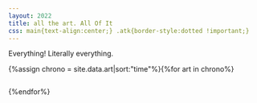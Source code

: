 ```yaml
---
layout: 2022
title: all the art. All Of It
css: main{text-align:center;} .atk{border-style:dotted !important;}
---
```

Everything! Literally everything.

<div class="gallery five">{%assign chrono = site.data.art|sort:"time"%}{%for art in chrono%}<figure><a href="{%include url.html%}/assets/img/{%if art.artist == 'NightAuctor'%}atk/{%else%}def/{%endif%}{{art.time|date:'%Y'}}/{{art.img}}.{%if art.file%}{{art.file}}{%else%}png{%endif%}" class="y{{art.time|date:'%Y'}}{%if art.artist=='NightAuctor'%}{%else%} def{%endif%}{%if art.ff%} ff{%endif%}" data-fancybox="art" data-caption="<p>{%if art.artist=='NightAuctor'%}<a href='https://artfight.net/attack/{{art.link}}' target='_blank'>for</a> <a href='{%include url.html%}/artists#{{art.for}}' target='_blank'><b>{{art.for}}</b></a>{%else%}<a href='https://artfight.net/attack/{{art.link}}' target='_blank'>from</a> <a href='{%include url.html%}/artists#{{art.artist}}' target='_blank'><b>{{art.artist}}</b></a>{%endif%}{%if art.note%} {{art.note}}{%endif%}</p></p>"><img src="{%include url.html%}/assets/img/{%if art.artist == 'NightAuctor'%}atk/{%else%}def/{%endif%}{{art.time|date:'%Y'}}/{{art.img}}x.{%if art.tn%}{{art.tn}}{%else%}png{%endif%}" alt=""/></a></figure>{%endfor%}</div>